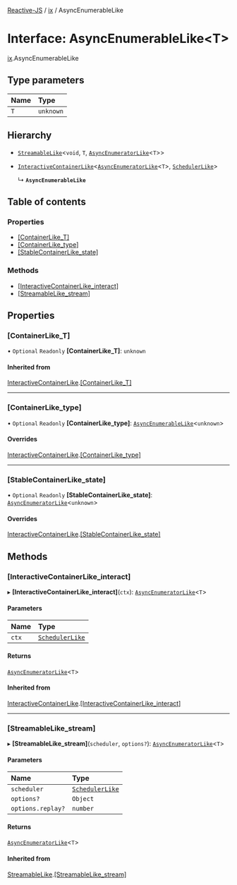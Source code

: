 [Reactive-JS](../README.md) / [ix](../modules/ix.md) / AsyncEnumerableLike

# Interface: AsyncEnumerableLike<T\>

[ix](../modules/ix.md).AsyncEnumerableLike

## Type parameters

| Name | Type |
| :------ | :------ |
| `T` | `unknown` |

## Hierarchy

- [`StreamableLike`](streaming.StreamableLike.md)<`void`, `T`, [`AsyncEnumeratorLike`](streaming.AsyncEnumeratorLike.md)<`T`\>\>

- [`InteractiveContainerLike`](ix.InteractiveContainerLike.md)<[`AsyncEnumeratorLike`](streaming.AsyncEnumeratorLike.md)<`T`\>, [`SchedulerLike`](scheduling.SchedulerLike.md)\>

  ↳ **`AsyncEnumerableLike`**

## Table of contents

### Properties

- [[ContainerLike\_T]](ix.AsyncEnumerableLike.md#[containerlike_t])
- [[ContainerLike\_type]](ix.AsyncEnumerableLike.md#[containerlike_type])
- [[StableContainerLike\_state]](ix.AsyncEnumerableLike.md#[stablecontainerlike_state])

### Methods

- [[InteractiveContainerLike\_interact]](ix.AsyncEnumerableLike.md#[interactivecontainerlike_interact])
- [[StreamableLike\_stream]](ix.AsyncEnumerableLike.md#[streamablelike_stream])

## Properties

### [ContainerLike\_T]

• `Optional` `Readonly` **[ContainerLike\_T]**: `unknown`

#### Inherited from

[InteractiveContainerLike](ix.InteractiveContainerLike.md).[[ContainerLike_T]](ix.InteractiveContainerLike.md#[containerlike_t])

___

### [ContainerLike\_type]

• `Optional` `Readonly` **[ContainerLike\_type]**: [`AsyncEnumerableLike`](ix.AsyncEnumerableLike.md)<`unknown`\>

#### Overrides

[InteractiveContainerLike](ix.InteractiveContainerLike.md).[[ContainerLike_type]](ix.InteractiveContainerLike.md#[containerlike_type])

___

### [StableContainerLike\_state]

• `Optional` `Readonly` **[StableContainerLike\_state]**: [`AsyncEnumeratorLike`](streaming.AsyncEnumeratorLike.md)<`unknown`\>

#### Overrides

[InteractiveContainerLike](ix.InteractiveContainerLike.md).[[StableContainerLike_state]](ix.InteractiveContainerLike.md#[stablecontainerlike_state])

## Methods

### [InteractiveContainerLike\_interact]

▸ **[InteractiveContainerLike_interact]**(`ctx`): [`AsyncEnumeratorLike`](streaming.AsyncEnumeratorLike.md)<`T`\>

#### Parameters

| Name | Type |
| :------ | :------ |
| `ctx` | [`SchedulerLike`](scheduling.SchedulerLike.md) |

#### Returns

[`AsyncEnumeratorLike`](streaming.AsyncEnumeratorLike.md)<`T`\>

#### Inherited from

[InteractiveContainerLike](ix.InteractiveContainerLike.md).[[InteractiveContainerLike_interact]](ix.InteractiveContainerLike.md#[interactivecontainerlike_interact])

___

### [StreamableLike\_stream]

▸ **[StreamableLike_stream]**(`scheduler`, `options?`): [`AsyncEnumeratorLike`](streaming.AsyncEnumeratorLike.md)<`T`\>

#### Parameters

| Name | Type |
| :------ | :------ |
| `scheduler` | [`SchedulerLike`](scheduling.SchedulerLike.md) |
| `options?` | `Object` |
| `options.replay?` | `number` |

#### Returns

[`AsyncEnumeratorLike`](streaming.AsyncEnumeratorLike.md)<`T`\>

#### Inherited from

[StreamableLike](streaming.StreamableLike.md).[[StreamableLike_stream]](streaming.StreamableLike.md#[streamablelike_stream])
